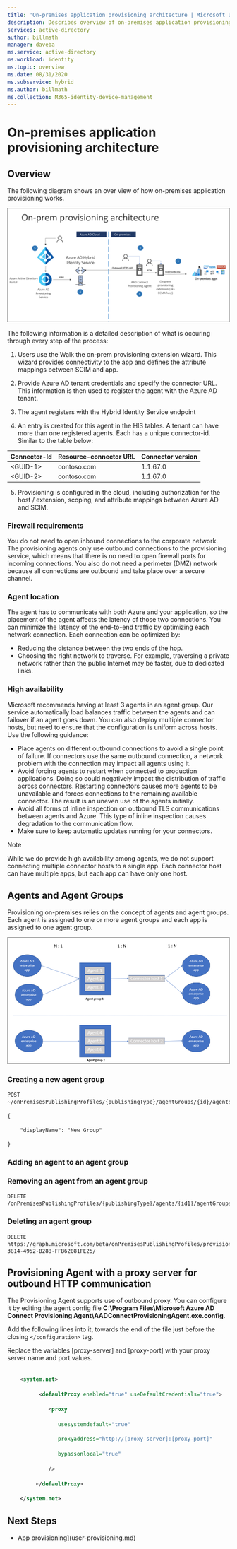 ```yaml
---
title: 'On-premises application provisioning architecture | Microsoft Docs'
description: Describes overview of on-premises application provisioning architecture.
services: active-directory
author: billmath
manager: daveba
ms.service: active-directory
ms.workload: identity
ms.topic: overview
ms.date: 08/31/2020
ms.subservice: hybrid
ms.author: billmath
ms.collection: M365-identity-device-management
---
```


# On-premises application provisioning architecture

## Overview

The following diagram shows an over view of how on-premises application provisioning works.

![Architecture](.\media\on-prem-app-prov-arch\arch1.png)

The following information is a detailed description of what is occuring through every step of the process:

  1. Users use the Walk the on-prem provisioning extension wizard.  This wizard provides connectivity to the app and defines the attribute mappings between SCIM and app.

  2.  Provide Azure AD tenant credentials and specify the connector URL. This information is then used to register the agent with the Azure AD tenant.
  3.  The agent registers with the Hybrid Identity Service endpoint
  4.  An entry is created for this agent in the HIS tables. A tenant can have more than one registered agents. Each has a unique connector-id.  Similar to the table below:
   
   |Connector-Id | Resource-connector URL |Connector version|
   |-----|-----|-----|
   |&lt;GUID-1&gt;|contoso.com|1.1.67.0|
   |&lt;GUID-2&gt;|contoso.com|1.1.67.0|
  
  5. Provisioning is configured in the cloud, including authorization for the host / extension, scoping, and attribute mappings between Azure AD and SCIM. 

### Firewall requirements

You do not need to open inbound connections to the corporate network. The provisioning agents only use outbound connections to the provisioning service, which means that there is no need to open firewall ports for incoming connections. You also do not need a perimeter (DMZ) network because all connections are outbound and take place over a secure channel. 

### Agent location

The agent has to communicate with both Azure and your application, so the placement of the agent affects the latency of those two connections.  You can minimize the latency of the end-to-end traffic by optimizing each network connection. Each connection can be optimized by: 

- Reducing the distance between the two ends of the hop. 
- Choosing the right network to traverse. For example, traversing a private network rather than the public Internet may be faster, due to dedicated links. 

### High availability  

Microsoft recommends having at least 3 agents in an agent group. Our service automatically load balances traffic between the agents and can failover if an agent goes down. You can also deploy multiple connector hosts, but need to ensure that the configuration is uniform across hosts.  Use the following guidance: 

 - Place agents on different outbound connections to avoid a single point of failure. If connectors use the same outbound connection, a network problem with the connection may impact all agents using it. 
- Avoid forcing agents to restart when connected to production applications. Doing so could negatively impact the distribution of traffic across connectors. Restarting connectors causes more agents to be unavailable and forces connections to the remaining available connector. The result is an uneven use of the agents initially. 
- Avoid all forms of inline inspection on outbound TLS communications between agents and Azure. This type of inline inspection causes degradation to the communication flow. 
- Make sure to keep automatic updates running for your connectors. 

> [!NOTE]
> While we do provide high availability among agents, we do not support connecting multiple connector hosts to a single app. Each connector host can have multiple apps, but each app can have only one host.  

## Agents and Agent Groups 

Provisioning on-premises relies on the concept of agents and agent groups. Each agent is assigned to one or more agent groups and each app is assigned to one agent group.

![Agent](.\media\on-prem-app-prov-arch\agents1.png)

### Creating a new agent group 
```
POST ~/onPremisesPublishingProfiles/{publishingType}/agentGroups/{id}/agents 

{ 

    "displayName": "New Group" 

} 
```
 

### Adding an agent to an agent group 

 

### Removing an agent from an agent group 

```
DELETE /onPremisesPublishingProfiles/{publishingType}/agents/{id1}/agentGroups/{id2}/$ref 
```
 

### Deleting an agent group 

```
DELETE https://graph.microsoft.com/beta/onPremisesPublishingProfiles/provisioning/agentGroups/8832388F-3814-4952-B288-FFB62081FE25/ 
```

## Provisioning Agent with a proxy server for outbound HTTP communication

The Provisioning Agent supports use of outbound proxy. You can configure it by editing the agent config file **C:\Program Files\Microsoft Azure AD Connect Provisioning Agent\AADConnectProvisioningAgent.exe.config**. 

Add the following lines into it, towards the end of the file just before the closing `</configuration>` tag. 

Replace the variables [proxy-server] and [proxy-port] with your proxy server name and port values. 

```xml 

    <system.net> 

          <defaultProxy enabled="true" useDefaultCredentials="true"> 

             <proxy 

                usesystemdefault="true" 

                proxyaddress="http://[proxy-server]:[proxy-port]" 

                bypassonlocal="true" 

             /> 

         </defaultProxy> 

    </system.net> 

``` 


## Next Steps

- App provisioning](user-provisioning.md)